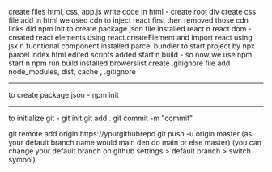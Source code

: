 create files html, css, app.js
write code in html - create root div 
create css file add in html
we used cdn to inject react first then removed those cdn links
did npm init to create package.json file
installed react n react dom - created react elements using react.createElement and import react using jsx n fucntional component
installed parcel bundler to start project by npx parcel index.html
edited scripts added start n build - so now we use npm start n npm run build 
installed browerslist
create .gitignore file add node_modules, dist, cache , .gitignore

-----------------------------
to create package.json - npm init 


--------------------------------
to initialize git - git init
git add .
git commit -m "commit"

git remote add origin https://ypurgithubrepo
git push -u origin master (as your default branch name would main den do main or else master)
    (you can change your default branch on github settings > default branch > switch symbol)
